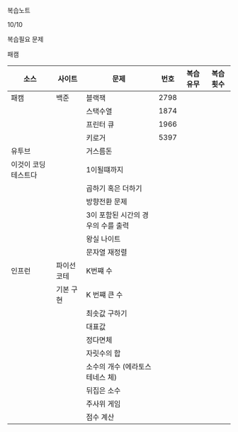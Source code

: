 복습노트

10/10

복습필요 문제

패캠

| 소스                | 사이트      | 문제                               | 번호 | 복습유무 | 복습횟수 |
| ------------------- | ----------- | ---------------------------------- | ---- | -------- | -------- |
| 패캠                | 백준        | 블랙잭                             | 2798 |          |          |
|                     |             | 스택수열                           | 1874 |          |          |
|                     |             | 프린터 큐                          | 1966 |          |          |
|                     |             | 키로거                             | 5397 |          |          |
| 유투브              |             | 거스름돈                           |      |          |          |
| 이것이 코딩테스트다 |             | 1이될떄까지                        |      |          |          |
|                     |             | 곱하기 혹은 더하기                 |      |          |          |
|                     |             | 방향전환 문제                      |      |          |          |
|                     |             | 3이 포함된 시간의 경우의 수를 출력 |      |          |          |
|                     |             | 왕실 나이트                        |      |          |          |
|                     |             | 문자열 재정렬                      |      |          |          |
| 인프런              | 파이선 코테 | K번쨰 수                           |      |          |          |
|                     | 기본 구현   | K 번쨰 큰 수                       |      |          |          |
|                     |             | 최솟값 구하기                      |      |          |          |
|                     |             | 대표값                             |      |          |          |
|                     |             | 정다면체                           |      |          |          |
|                     |             | 자릿수의 합                        |      |          |          |
|                     |             | 소수의 개수 (에라토스테네스 체)    |      |          |          |
|                     |             | 뒤집은 소수                        |      |          |          |
|                     |             | 주사위 게임                        |      |          |          |
|                     |             | 점수 계산                          |      |          |          |
